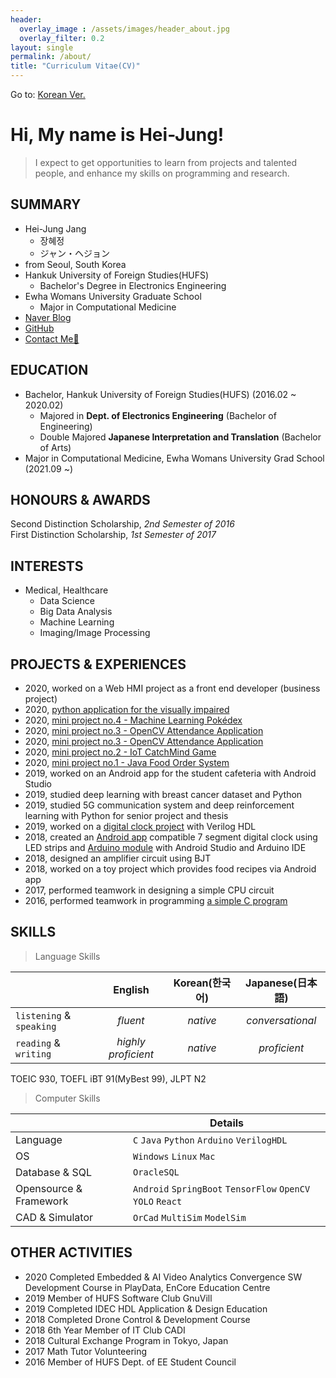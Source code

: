 ```yaml
---
header:
  overlay_image : /assets/images/header_about.jpg
  overlay_filter: 0.2
layout: single
permalink: /about/
title: "Curriculum Vitae(CV)"
---
```


Go to: [Korean Ver.](https://hei-jung.github.io/about-me/)

# Hi, My name is Hei-Jung!

> I expect to get opportunities to learn from projects and talented people, and enhance my skills on programming and research.

## SUMMARY

- Hei-Jung Jang
  - 장혜정
  - ジャン・ヘジョン
- from Seoul, South Korea
- Hankuk University of Foreign Studies(HUFS)
  - Bachelor's Degree in Electronics Engineering
- Ewha Womans University Graduate School
  - Major in Computational Medicine
- [Naver Blog](https://blog.naver.com/wkdgpwjd007)
- [GitHub](https://github.com/hei-jung)
- [Contact Me📩](mailto:heijung.jang@ewhain.net)

## EDUCATION

- Bachelor, Hankuk University of Foreign Studies(HUFS) (2016.02 ~ 2020.02)
  - Majored in **Dept. of Electronics Engineering** (Bachelor of Engineering)
  - Double Majored **Japanese Interpretation and Translation** (Bachelor of Arts)
- Major in Computational Medicine, Ewha Womans University Grad School (2021.09 ~)

## HONOURS & AWARDS

Second Distinction Scholarship, *2nd Semester of 2016*<br>
First Distinction Scholarship, *1st Semester of 2017*

## INTERESTS

- Medical, Healthcare
  - Data Science
  - Big Data Analysis
  - Machine Learning
  - Imaging/Image Processing

## PROJECTS & EXPERIENCES

- 2020, worked on a Web HMI project as a front end developer (business project)<br>
- 2020, [python application for the visually impaired](https://github.com/hei-jung/Seesun)<br>
- 2020, [mini project no.4 - Machine Learning Pokédex](https://github.com/hei-jung/PokeDex)<br>
- 2020, [mini project no.3 - OpenCV Attendance Application](https://github.com/hei-jung/MiniProject_OpenCV)<br>
- 2020, [mini project no.3 - OpenCV Attendance Application](https://github.com/hei-jung/MiniProject_OpenCV)<br>
- 2020, [mini project no.2 - IoT CatchMind Game](https://github.com/hei-jung/catchmind_game)<br>
- 2020, [mini project no.1 - Java Food Order System](https://github.com/hei-jung/myDbApp)<br>
- 2019, worked on an Android app for the student cafeteria with Android Studio<br>
- 2019, studied deep learning with breast cancer dataset and Python<br>
- 2019, studied 5G communication system and deep reinforcement learning with Python for senior project and thesis<br>
- 2019, worked on a [digital clock project](https://github.com/hei-jung/digitalClockHDL) with Verilog HDL<br>
- 2018, created an [Android app](https://github.com/hei-jung/LedControl) compatible 7 segment digital clock using LED strips and [Arduino module](https://github.com/hei-jung/LedControl_arduino) with Android Studio and Arduino IDE<br>
- 2018, designed an amplifier circuit using BJT<br>
- 2018, worked on a toy project which provides food recipes via Android app<br>
- 2017, performed teamwork in designing a simple CPU circuit<br>
- 2016, performed teamwork in programming [a simple C program](https://github.com/hei-jung/teamproject_heaven)

## SKILLS

> Language Skills

||English|Korean(한국어)|Japanese(日本語)|
|:---|:---:|:---:|:---:|
|`listening` & `speaking`|*fluent*|*native*|*conversational*|
|`reading` & `writing`|*highly proficient*|*native*|*proficient*|

TOEIC 930, TOEFL iBT 91(MyBest 99), JLPT N2

> Computer Skills

||Details|
|---|---|
|Language|`C` `Java` `Python` `Arduino` `VerilogHDL`|
|OS|`Windows` `Linux` `Mac`|
|Database & SQL|`OracleSQL`|
|Opensource & Framework|`Android` `SpringBoot` `TensorFlow` `OpenCV` `YOLO` `React`|
|CAD & Simulator|`OrCad` `MultiSim` `ModelSim`|

## OTHER ACTIVITIES

- 2020 Completed Embedded & AI Video Analytics Convergence SW Development Course in PlayData, EnCore Education Centre
- 2019 Member of HUFS Software Club GnuVill
- 2019 Completed IDEC HDL Application & Design Education
- 2018 Completed Drone Control & Development Course
- 2018 6th Year Member of IT Club CADI
- 2018 Cultural Exchange Program in Tokyo, Japan
- 2017 Math Tutor Volunteering
- 2016 Member of HUFS Dept. of EE Student Council
